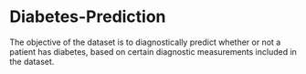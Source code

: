 # Diabetes-Prediction
The objective of the dataset is to diagnostically predict whether or not a patient has diabetes, based on certain diagnostic measurements included in the dataset.

